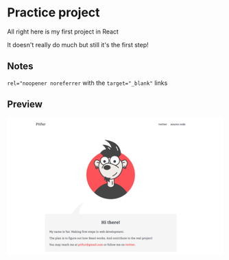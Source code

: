 # Practice project

All right here is my first project in React

It doesn't really do much but still it's the first step!

## Notes

`rel="noopener noreferrer` with the `target="_blank"` links

## Preview

![](https://github.com/ptifur/react-my-website/blob/main/src/media/preview.png)